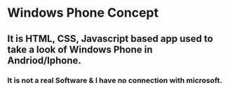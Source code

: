 # Windows Phone  Concept

## It is HTML, CSS, Javascript based app used to take a look of Windows Phone in Andriod/Iphone.

### It is not a real Software & I have no connection with microsoft.
